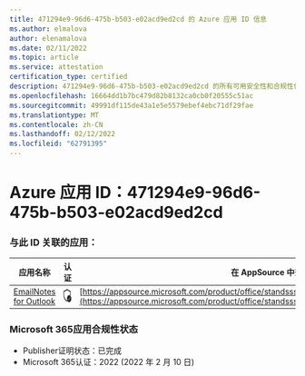 ```yaml
---
title: 471294e9-96d6-475b-b503-e02acd9ed2cd 的 Azure 应用 ID 信息
ms.author: elmalova
author: elenamalova
ms.date: 02/11/2022
ms.topic: article
ms.service: attestation
certification_type: certified
description: 471294e9-96d6-475b-b503-e02acd9ed2cd 的所有可用安全性和合规性信息。
ms.openlocfilehash: 16664dd1b7bc479d82b8132ca0cb0f20555c51ac
ms.sourcegitcommit: 49991df115de43a1e5e5579ebef4ebc71df29fae
ms.translationtype: MT
ms.contentlocale: zh-CN
ms.lasthandoff: 02/12/2022
ms.locfileid: "62791395"
---
```

# <a name="azure-app-id-471294e9-96d6-475b-b503-e02acd9ed2cd"></a>Azure 应用 ID：471294e9-96d6-475b-b503-e02acd9ed2cd


### <a name="apps-associated-with-this-id"></a>与此 ID 关联的应用：
| **应用名称** | **认证** | **在 AppSource 中查看** |
|--------------|---------------|-----------------------|
| [EmailNotes for Outlook](https://docs.microsoft.com/microsoft-365-app-certification/forward/standsssouthpacificltd1581455821226.emailnotes) | <img alt="Certified application badge" src="../media/certified-badge.png" height="25" width="25" /> | [https://appsource.microsoft.com/product/office/standsssouthpacificltd1581455821226.emailnotes](https://appsource.microsoft.com/product/office/standsssouthpacificltd1581455821226.emailnotes) |

### <a name="microsoft-365-app-compliance-status"></a>Microsoft 365应用合规性状态
- Publisher证明状态：已完成
- Microsoft 365认证：2022 (2022 年 2 月 10 日) 
